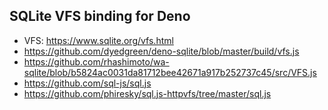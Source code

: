 ## SQLite VFS binding for Deno

- VFS: https://www.sqlite.org/vfs.html
- https://github.com/dyedgreen/deno-sqlite/blob/master/build/vfs.js
- https://github.com/rhashimoto/wa-sqlite/blob/b5824ac0031da81712bee42671a917b252737c45/src/VFS.js
- https://github.com/sql-js/sql.js
- https://github.com/phiresky/sql.js-httpvfs/tree/master/sql.js
